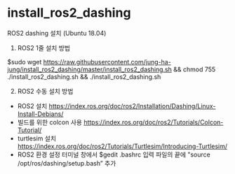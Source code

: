 # install_ros2_dashing

ROS2 dashing 설치 (Ubuntu 18.04)

1)	ROS2 1줄 설치 방법 

$sudo wget https://raw.githubusercontent.com/jung-ha-jung/install_ros2_dashing/master/install_ros2_dashing.sh && chmod 755 ./install_ros2_dashing.sh && ./install_ros2_dashing.sh


2)	ROS2 수동 설치 방법
-	ROS2 설치
https://index.ros.org/doc/ros2/Installation/Dashing/Linux-Install-Debians/
-	빌드를 위한 colcon 사용
https://index.ros.org/doc/ros2/Tutorials/Colcon-Tutorial/
-	turtlesim 설치
https://index.ros.org/doc/ros2/Tutorials/Turtlesim/Introducing-Turtlesim/
-	ROS2 환경 설정
터미널 창에서 $gedit .bashrc 입력
파일의 끝에 "source /opt/ros/dashing/setup.bash” 추가
